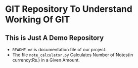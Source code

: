 # GIT Repository To Understand Working Of GIT
## This is Just A Demo Repository 

* `README.md` is documentation file of our project.
* The file `note_calculator.py` Calculates Number of Notes(in currency:Rs.) in a Given Amount.
